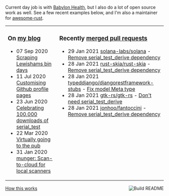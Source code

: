 Current day job is with [Babylon Health](https://github.com/babylonhealth), but I also do a lot of open source work as well. See a few recent examples below, and I'm also a maintainer for [awesome-rust](https://github.com/rust-unofficial/awesome-rust).

<table><tr><td valign="top">

### On [my blog](https://tevps.net/blog)
<!-- blog starts -->
* 07 Sep 2020 [Scraping Lewishams bin days](https://tevps.net/blog/2020/9/7/scraping-lewishams-bin-days/)
* 11 Jul 2020 [Customising Github profile pages](https://tevps.net/blog/2020/7/11/customising-github-profile-pages/)
* 23 Jun 2020 [Celebrating 100,000 downloads of serial_test](https://tevps.net/blog/2020/6/23/celebrating-100000-downloads-serial_test/)
* 22 Mar 2020 [Virtually going to the pub](https://tevps.net/blog/2020/3/22/virtually-going-pub/)
* 31 Jan 2020 [munger: Scan-to-cloud for local scanners](https://tevps.net/blog/2020/1/31/munger-scan-to-cloud-for-local-scanners/)
<!-- blog ends -->

</td><td valign="top">

### Recently [merged pull requests](https://github.com/search?o=desc&q=is%3Apr+author%3Apalfrey+-user%3Apalfrey+is%3Amerged+is%3Apublic&s=created&type=Issues)

<!-- prs starts -->
* 29 Jan 2021 [solana-labs/solana](https://github.com/solana-labs/solana) - [Remove serial_test_derive dependency](https://github.com/solana-labs/solana/pull/14891)
* 28 Jan 2021 [rust-skia/rust-skia](https://github.com/rust-skia/rust-skia) - [Remove serial_test_derive dependency](https://github.com/rust-skia/rust-skia/pull/463)
* 28 Jan 2021 [typeddjango/djangorestframework-stubs](https://github.com/typeddjango/djangorestframework-stubs) - [Fix model Meta type](https://github.com/typeddjango/djangorestframework-stubs/pull/127)
* 28 Jan 2021 [gtk-rs/gtk-rs](https://github.com/gtk-rs/gtk-rs) - [Don't need serial_test_derive](https://github.com/gtk-rs/gtk-rs/pull/273)
* 28 Jan 2021 [jonhoo/fantoccini](https://github.com/jonhoo/fantoccini) - [Remove serial_test_derive dependency](https://github.com/jonhoo/fantoccini/pull/122)
<!-- prs ends -->

</td></tr></table>

<a href="https://github.com/palfrey/palfrey/actions"><img src="https://github.com/palfrey/palfrey/workflows/Build%20README/badge.svg?branch=master" align="right" alt="Build README"></a> <a href="https://tevps.net/blog/2020/7/11/customising-github-profile-pages/">How this works</a>

